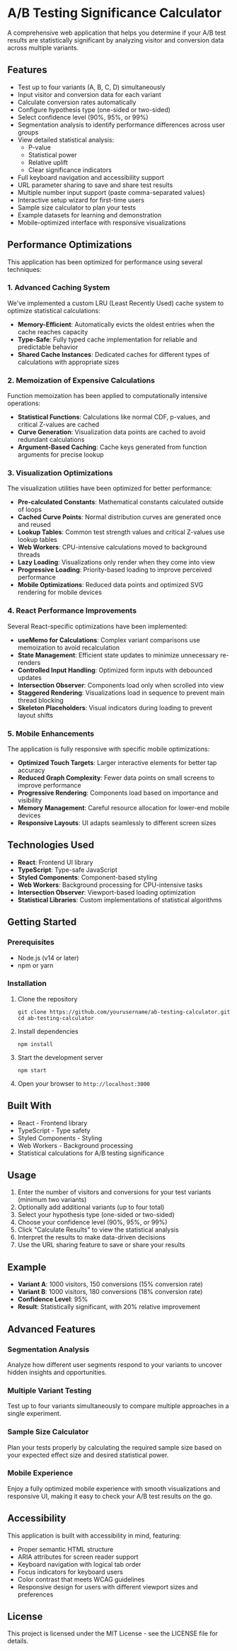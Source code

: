 # A/B Testing Significance Calculator

A comprehensive web application that helps you determine if your A/B test results are statistically significant by analyzing visitor and conversion data across multiple variants.

## Features

- Test up to four variants (A, B, C, D) simultaneously
- Input visitor and conversion data for each variant
- Calculate conversion rates automatically
- Configure hypothesis type (one-sided or two-sided)
- Select confidence level (90%, 95%, or 99%)
- Segmentation analysis to identify performance differences across user groups
- View detailed statistical analysis:
  - P-value
  - Statistical power
  - Relative uplift
  - Clear significance indicators
- Full keyboard navigation and accessibility support
- URL parameter sharing to save and share test results
- Multiple number input support (paste comma-separated values)
- Interactive setup wizard for first-time users
- Sample size calculator to plan your tests
- Example datasets for learning and demonstration
- Mobile-optimized interface with responsive visualizations

## Performance Optimizations

This application has been optimized for performance using several techniques:

### 1. Advanced Caching System

We've implemented a custom LRU (Least Recently Used) cache system to optimize statistical calculations:

- **Memory-Efficient**: Automatically evicts the oldest entries when the cache reaches capacity
- **Type-Safe**: Fully typed cache implementation for reliable and predictable behavior
- **Shared Cache Instances**: Dedicated caches for different types of calculations with appropriate sizes

### 2. Memoization of Expensive Calculations

Function memoization has been applied to computationally intensive operations:

- **Statistical Functions**: Calculations like normal CDF, p-values, and critical Z-values are cached
- **Curve Generation**: Visualization data points are cached to avoid redundant calculations
- **Argument-Based Caching**: Cache keys generated from function arguments for precise lookup

### 3. Visualization Optimizations

The visualization utilities have been optimized for better performance:

- **Pre-calculated Constants**: Mathematical constants calculated outside of loops
- **Cached Curve Points**: Normal distribution curves are generated once and reused
- **Lookup Tables**: Common test strength values and critical Z-values use lookup tables
- **Web Workers**: CPU-intensive calculations moved to background threads
- **Lazy Loading**: Visualizations only render when they come into view
- **Progressive Loading**: Priority-based loading to improve perceived performance
- **Mobile Optimizations**: Reduced data points and optimized SVG rendering for mobile devices

### 4. React Performance Improvements

Several React-specific optimizations have been implemented:

- **useMemo for Calculations**: Complex variant comparisons use memoization to avoid recalculation
- **State Management**: Efficient state updates to minimize unnecessary re-renders
- **Controlled Input Handling**: Optimized form inputs with debounced updates
- **Intersection Observer**: Components load only when scrolled into view
- **Staggered Rendering**: Visualizations load in sequence to prevent main thread blocking
- **Skeleton Placeholders**: Visual indicators during loading to prevent layout shifts

### 5. Mobile Enhancements

The application is fully responsive with specific mobile optimizations:

- **Optimized Touch Targets**: Larger interactive elements for better tap accuracy
- **Reduced Graph Complexity**: Fewer data points on small screens to improve performance
- **Progressive Rendering**: Components load based on importance and visibility
- **Memory Management**: Careful resource allocation for lower-end mobile devices
- **Responsive Layouts**: UI adapts seamlessly to different screen sizes

## Technologies Used

- **React**: Frontend UI library
- **TypeScript**: Type-safe JavaScript
- **Styled Components**: Component-based styling
- **Web Workers**: Background processing for CPU-intensive tasks
- **Intersection Observer**: Viewport-based loading optimization
- **Statistical Libraries**: Custom implementations of statistical algorithms

## Getting Started

### Prerequisites

- Node.js (v14 or later)
- npm or yarn

### Installation

1. Clone the repository
   ```
   git clone https://github.com/yourusername/ab-testing-calculator.git
   cd ab-testing-calculator
   ```

2. Install dependencies
   ```
   npm install
   ```

3. Start the development server
   ```
   npm start
   ```

4. Open your browser to `http://localhost:3000`

## Built With

- React - Frontend library
- TypeScript - Type safety
- Styled Components - Styling
- Web Workers - Background processing
- Statistical calculations for A/B testing significance

## Usage

1. Enter the number of visitors and conversions for your test variants (minimum two variants)
2. Optionally add additional variants (up to four total)
3. Select your hypothesis type (one-sided or two-sided)
4. Choose your confidence level (90%, 95%, or 99%)
5. Click "Calculate Results" to view the statistical analysis
6. Interpret the results to make data-driven decisions
7. Use the URL sharing feature to save or share your results

## Example

- **Variant A**: 1000 visitors, 150 conversions (15% conversion rate)
- **Variant B**: 1000 visitors, 180 conversions (18% conversion rate)
- **Confidence Level**: 95%
- **Result**: Statistically significant, with 20% relative improvement

## Advanced Features

### Segmentation Analysis
Analyze how different user segments respond to your variants to uncover hidden insights and opportunities.

### Multiple Variant Testing
Test up to four variants simultaneously to compare multiple approaches in a single experiment.

### Sample Size Calculator
Plan your tests properly by calculating the required sample size based on your expected effect size and desired statistical power.

### Mobile Experience
Enjoy a fully optimized mobile experience with smooth visualizations and responsive UI, making it easy to check your A/B test results on the go.

## Accessibility

This application is built with accessibility in mind, featuring:
- Proper semantic HTML structure
- ARIA attributes for screen reader support
- Keyboard navigation with logical tab order
- Focus indicators for keyboard users
- Color contrast that meets WCAG guidelines
- Responsive design for users with different viewport sizes and preferences

## License

This project is licensed under the MIT License - see the LICENSE file for details. 